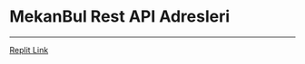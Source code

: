 # MekanBul Rest API Adresleri
---
[Replit Link](https://mekanbul.gamzeryavuz.repl.co/?enlem=33&&boylam=35)
